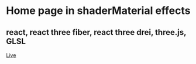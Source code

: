 # Home page in shaderMaterial effects
## react, react three fiber, react three drei, three.js, GLSL
[Live](https://home-kappa-sage.vercel.app/)



